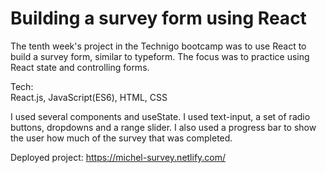 # Building a survey form using React

The tenth week's project in the Technigo bootcamp was to use React to build a survey form, similar to typeform. The focus was to practice using React state and controlling forms.

Tech:
<br>React.js, JavaScript(ES6), HTML, CSS</br>

I used several components and useState. I used text-input, a set of radio buttons, dropdowns and a range slider. I also used a progress bar to show the user how much of the survey that was completed.

Deployed project:
https://michel-survey.netlify.com/
